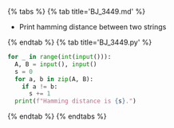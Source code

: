 {% tabs %}
{% tab title='BJ_3449.md' %}

* Print hamming distance between two strings

{% endtab %}
{% tab title='BJ_3449.py' %}

```py
for _ in range(int(input())):
  A, B = input(), input()
  s = 0
  for a, b in zip(A, B):
    if a != b:
      s += 1
  print(f"Hamming distance is {s}.")
```

{% endtab %}
{% endtabs %}